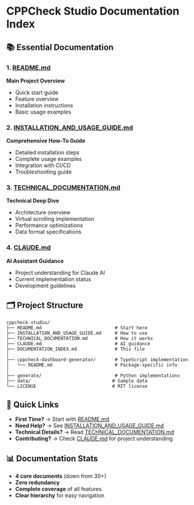 # CPPCheck Studio Documentation Index

## 📚 Essential Documentation

### 1. [README.md](README.md)
**Main Project Overview**
- Quick start guide
- Feature overview
- Installation instructions
- Basic usage examples

### 2. [INSTALLATION_AND_USAGE_GUIDE.md](INSTALLATION_AND_USAGE_GUIDE.md)
**Comprehensive How-To Guide**
- Detailed installation steps
- Complete usage examples
- Integration with CI/CD
- Troubleshooting guide

### 3. [TECHNICAL_DOCUMENTATION.md](TECHNICAL_DOCUMENTATION.md)
**Technical Deep Dive**
- Architecture overview
- Virtual scrolling implementation
- Performance optimizations
- Data format specifications

### 4. [CLAUDE.md](CLAUDE.md)
**AI Assistant Guidance**
- Project understanding for Claude AI
- Current implementation status
- Development guidelines

## 🗂️ Project Structure

```
cppcheck-studio/
├── README.md                           # Start here
├── INSTALLATION_AND_USAGE_GUIDE.md     # How to use
├── TECHNICAL_DOCUMENTATION.md          # How it works
├── CLAUDE.md                           # AI guidance
├── DOCUMENTATION_INDEX.md              # This file
│
├── cppcheck-dashboard-generator/       # TypeScript implementation
│   └── README.md                       # Package-specific info
│
├── generate/                           # Python implementations
├── data/                              # Sample data
└── LICENSE                            # MIT license
```

## 🎯 Quick Links

- **First Time?** → Start with [README.md](README.md)
- **Need Help?** → See [INSTALLATION_AND_USAGE_GUIDE.md](INSTALLATION_AND_USAGE_GUIDE.md)
- **Technical Details?** → Read [TECHNICAL_DOCUMENTATION.md](TECHNICAL_DOCUMENTATION.md)
- **Contributing?** → Check [CLAUDE.md](CLAUDE.md) for project understanding

## 📊 Documentation Stats

- **4 core documents** (down from 30+)
- **Zero redundancy** 
- **Complete coverage** of all features
- **Clear hierarchy** for easy navigation